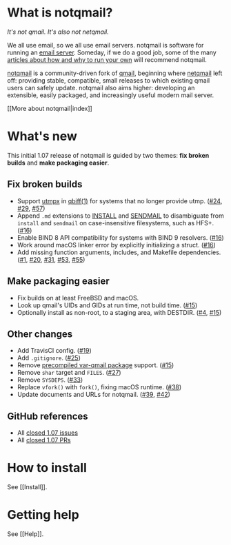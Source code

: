 # What is notqmail?

_It's not qmail. It's also not netqmail._

We all use email, so we all use email servers. notqmail is software for running an [email server](https://en.wikipedia.org/wiki/Message_transfer_agent). Someday, if we do a good job, some of the many [articles about how and why to run your own](https://arstechnica.com/information-technology/2014/02/how-to-run-your-own-e-mail-server-with-your-own-domain-part-1/) will recommend notqmail.

[notqmail](http://notqmail.org) is a community-driven fork of [qmail](https://cr.yp.to/qmail.html), beginning where [netqmail](http://netqmail.org) left off: providing stable, compatible, small releases to which existing qmail users can safely update. notqmail also aims higher: developing an extensible, easily packaged, and increasingly useful modern mail server.

[[More about notqmail|index]]


# What's new

This initial 1.07 release of notqmail is guided by two themes: **fix broken builds** and **make packaging easier**.

## Fix broken builds

- Support [utmpx](https://en.wikipedia.org/wiki/Utmp) in [qbiff(1)](https://github.com/notqmail/notqmail/blob/master/qbiff.1) for systems that no longer provide utmp. ([#24](https://github.com/notqmail/notqmail/pull/24), [#29](https://github.com/notqmail/notqmail/pull/29), [#57](https://github.com/notqmail/notqmail/pull/57)) 
- Append `.md` extensions to [INSTALL](https://github.com/notqmail/notqmail/blob/master/INSTALL.md) and [SENDMAIL](https://github.com/notqmail/notqmail/blob/master/SENDMAIL.md) to disambiguate from `install` and `sendmail` on case-insensitive filesystems, such as HFS+. ([#16](https://github.com/notqmail/notqmail/pull/16))
- Enable BIND 8 API compatibility for systems with BIND 9 resolvers. ([#16](https://github.com/notqmail/notqmail/pull/16))
- Work around macOS linker error by explicitly initializing a struct. ([#16](https://github.com/notqmail/notqmail/pull/16))
- Add missing function arguments, includes, and Makefile dependencies. ([#1](https://github.com/notqmail/notqmail/pull/1), [#20](https://github.com/notqmail/notqmail/pull/20), [#31](https://github.com/notqmail/notqmail/pull/31), [#53](https://github.com/notqmail/notqmail/pull/53), [#55](https://github.com/notqmail/notqmail/pull/55))

## Make packaging easier

- Fix builds on at least FreeBSD and macOS.
- Look up qmail's UIDs and GIDs at run time, not build time. ([#15](https://github.com/notqmail/notqmail/pull/15))
- Optionally install as non-root, to a staging area, with DESTDIR. ([#4](https://github.com/notqmail/notqmail/pull/4), [#15](https://github.com/notqmail/notqmail/pull/15))

## Other changes

- Add TravisCI config. ([#19](https://github.com/notqmail/notqmail/pull/19))
- Add `.gitignore`. ([#25](https://github.com/notqmail/notqmail/pull/25))
- Remove [precompiled var-qmail package](https://cr.yp.to/qmail/var-qmail.html) support. ([#15](https://github.com/notqmail/notqmail/pull/15))
- Remove `shar` target and `FILES`. ([#27](https://github.com/notqmail/notqmail/pull/27))
- Remove `SYSDEPS`. ([#33](https://github.com/notqmail/notqmail/pull/33))
- Replace `vfork()` with `fork()`, fixing macOS runtime. ([#38](https://github.com/notqmail/notqmail/pull/38))
- Update documents and URLs for notqmail. ([#39](https://github.com/notqmail/notqmail/pull/39), [#42](https://github.com/notqmail/notqmail/pull/42))

## GitHub references

- All [closed 1.07 issues](https://github.com/notqmail/notqmail/issues?q=is%3Aissue+is%3Aclosed+milestone%3A1.07)
- All [closed 1.07 PRs](https://github.com/notqmail/notqmail/pulls?q=is%3Apr+is%3Aclosed+milestone%3A1.07)


# How to install

See [[Install]].


# Getting help

See [[Help]].
